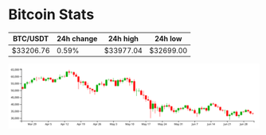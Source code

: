 # Bitcoin Stats

BTC/USDT|24h change|24h high|24h low|
|---|---|---|---|
|$33206.76|0.59%|$33977.04|$32699.00|

<img src="./chart.svg">
